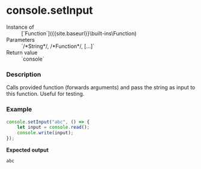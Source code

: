 # console.setInput

<dl>
<dt> Instance of </dt><dd markdown="1">
 [`Function`]({{site.baseurl}}\built-ins\Function) 
</dd>
<dt> Parameters </dt><dd markdown="1">
 `/*String*/, /*Function*/, [...]` 
</dd>
<dt> Return value </dt><dd markdown="1">
 `console` 
</dd>
</dl>

### Description

Calls provided function (forwards arguments) and pass the 
string as input to this function. Useful for testing.

### Example

```js
console.setInput("abc", () => {
    let input = console.read();
    console.write(input);
});
```

**Expected output**

```
abc
```

